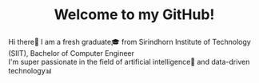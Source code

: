 # <p align=center>Welcome to my GitHub!

Hi there👋 I am a fresh graduate🎓 from Sirindhorn Institute of Technology (SIIT), Bachelor of Computer Engineer</br>
I'm super passionate in the field of artificial intelligence🤖 and data-driven technology📊


